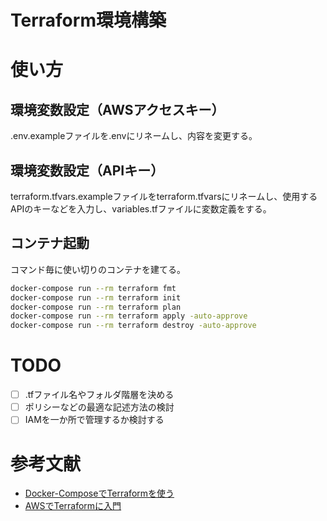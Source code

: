 # Terraform環境構築

# 使い方
## 環境変数設定（AWSアクセスキー）
.env.exampleファイルを.envにリネームし、内容を変更する。

## 環境変数設定（APIキー）
terraform.tfvars.exampleファイルをterraform.tfvarsにリネームし、使用するAPIのキーなどを入力し、variables.tfファイルに変数定義をする。

## コンテナ起動
コマンド毎に使い切りのコンテナを建てる。  
```bash
docker-compose run --rm terraform fmt
docker-compose run --rm terraform init
docker-compose run --rm terraform plan
docker-compose run --rm terraform apply -auto-approve
docker-compose run --rm terraform destroy -auto-approve
```

# TODO
- [ ] .tfファイル名やフォルダ階層を決める
- [ ] ポリシーなどの最適な記述方法の検討
- [ ] IAMを一か所で管理するか検討する

# 参考文献
- [Docker-ComposeでTerraformを使う](https://qiita.com/m0559reen/items/1e433ff9e6f6229c3291)
- [AWSでTerraformに入門](https://dev.classmethod.jp/articles/terraform-getting-started-with-aws/)